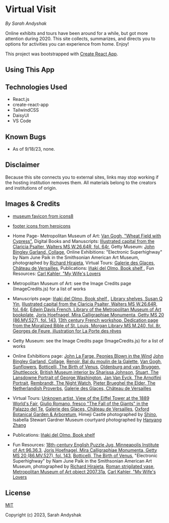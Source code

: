 # Virtual Visit
_By Sarah Andyshak_

Online exhibits and tours have been around for a while, but got more attention during 2020. This site collects, summarizes, and directs you to options for activities you can experience from home. Enjoy!

This project was bootstrapped with [Create React App](https://github.com/facebook/create-react-app).

## Using This App
<!-- Visit the [site online here!]() -->

## Technologies Used
* React.js
* create-react-app
* TailwindCSS
* DaisyUI
* VS Code

## Known Bugs
* As of 9/18/23, none.

## Disclaimer
Because this site connects you to external sites, links may stop working if the hosting institution removes them. All materials belong to the creators and institutions of origin.

## Images & Credits
* [museum favicon from icons8]("https://icons8.com/icon/4837/museum")
* [footer icons from heroicons]("https://heroicons.com/)

* Home Page- 
Metropolitan Museum of Art: [Van Gogh, "Wheat Field with Cypress"](https://www.metmuseum.org/art/collection/search/436535?searchField=All&amp;sortBy=Relevance&amp;high=on&amp;ao=on&amp;showOnly=openAccess&amp;ft=*&amp;offset=280&amp;rpp=40&amp;pos=315), 
Digital Books and Manuscripts: [Illustrated capital from the Claricia Psalter, Walters MS W.26.64R, fol. 64r](https://art.thewalters.org/detail/25823/claricia-swinging-on-an-initial-q-2/), 
Getty Museum: [John Bingley Garland, Collage](https://www.getty.edu/art/collection/object/109Q8D), 
Online Exhibitions: "Electronic Superhighway" by Nam June Paik in the Smithsonian American Art Museum, photographed by [Richard Hirajeta](https://unsplash.com/photos/xXJ5xPcknRA), 
Virtual Tours: [Galerie des Glaces, Château de Versailles](https://en.wikipedia.org/wiki/Palace_of_Versailles#/media/File:Chateau_Versailles_Galerie_des_Glaces.jpg), 
Publications: [Iñaki del Olmo, Book shelf ](https://unsplash.com/photos/NIJuEQw0RKg), 
Fun Resources: [Carl Kahler, "My Wife's Lovers](https://en.wikipedia.org/wiki/My_Wife%27s_Lovers#/media/File:Carl_Kahler_-_My_Wife's_Lovers.jpg)

* Metropolitan Museum of Art: see the Image Credits page (ImageCredits.js) for a list of works

* Manuscripts page: 
[Iñaki del Olmo, Book shelf ](https://unsplash.com/photos/NIJuEQw0RKg), 
[Library shelves, Susan Q Yin](https://unsplash.com/photos/2JIvboGLeho), 
[Illustrated capital from the Claricia Psalter, Walters MS W.26.64R, fol. 64r](https://art.thewalters.org/detail/25823/claricia-swinging-on-an-initial-q-2/),
[Edwin Davis French, Library of the Metropolitan Museum of Art bookplate](https://www.metmuseum.org/art/collection/search/821879), 
[Joris Hoefnagel, Mira Calligraphiae Monumenta, Getty MS 20 (86.MV.527), fol. 143](https://www.getty.edu/art/collection/object/105TPW), 
[13th century French workshop, Dedication page from the Moralized Bible of St. Louis, Morgan Library MS M.240, fol. 8r](https://www.themorgan.org/manuscript/77422), 
[Georges de Feure, illustration for La Porte des rêves](https://gallica.bnf.fr/ark:/12148/btv1b8600233m/f194.item)

* Getty Museum: see the Image Credits page (ImageCredits.js) for a list of works

* Online Exhibitions page: 
[John La Farge, Peonies Blown in the Wind](https://www.metmuseum.org/art/collection/search/5582) 
[John Bingley Garland, Collage](https://www.getty.edu/art/collection/object/109Q8D), 
[Renoir, Bal du moulin de la Galette](https://en.wikipedia.org/wiki/Mus%C3%A9e_d%27Orsay#/media/File:Pierre-Auguste_Renoir,_Le_Moulin_de_la_Galette.jpg), 
[Van Gogh, Sunflowers](https://en.wikipedia.org/wiki/Sunflowers_(Van_Gogh_series)#/media/File:Vincent_van_Gogh_-_Sunflowers_-_VGM_F458.jpg), 
[Botticelli, The Birth of Venus](https://en.wikipedia.org/wiki/The_Birth_of_Venus#/media/File:Sandro_Botticelli_-_La_nascita_di_Venere_-_Google_Art_Project_-_edited.jpg), 
[Oldenburg and van Bruggen, Shuttlecock](https://en.wikipedia.org/wiki/File:Shuttlecock_-_Nelson_Art_Gallery.png), 
[British Museum interior by Sharissa Johnson](https://unsplash.com/photos/RnT5Y9i9n94), 
[Stuart, The Lansdowne Portrait of George Washington](https://en.wikipedia.org/wiki/National_Portrait_Gallery_(United_States)#/media/File:Gilbert_Stuart_-_George_Washington_(Lansdowne_Portrait)_-_Google_Art_Project.jpg), 
[Jan Van Eyck, The Arnolfini Portrait](https://en.wikipedia.org/wiki/Arnolfini_Portrait#/media/File:The_Arnolfini_portrait_(1434).jpg), 
[Rembrandt, The Night Watch](https://en.wikipedia.org/wiki/The_Night_Watch#/media/File:The_Night_Watch_-_HD.jpg), 
[Pieter Brueghel the Elder, The Netherlandish Proverbs](https://en.wikipedia.org/wiki/File:Pieter_Brueghel_the_Elder_-_The_Dutch_Proverbs_-_Google_Art_Project.jpg), 
[Galerie des Glaces, Château de Versailles](https://en.wikipedia.org/wiki/Palace_of_Versailles#/media/File:Chateau_Versailles_Galerie_des_Glaces.jpg)

* Virtual Tours: 
[Unknown artist, View of the Eiffel Tower at the 1889 World's Fair](https://en.wikipedia.org/wiki/Eiffel_Tower#/media/File:Exposition_Universelle_de_Paris_1889_-_Universit%C3%A4ts-_und_Landesbibliothek_Darmstadt.jpg), 
[Giulio Romano, fresco "The Fall of the Giants" in the Palazzo del Te](https://en.wikipedia.org/wiki/Giulio_Romano#/media/File:Gigant.jpg), 
[Galerie des Glaces, Château de Versailles](https://en.wikipedia.org/wiki/Palace_of_Versailles#/media/File:Chateau_Versailles_Galerie_des_Glaces.jpg), 
[Oxford Botanical Garden & Arboretum](https://en.wikipedia.org/wiki/University_of_Oxford_Botanic_Garden#/media/File:An_obscured_Magdalen_Great_Tower_from_the_Botanic_Gardens.jpg), 
Himeji Castle photographed by 
[Shino](https://unsplash.com/photos/lpWPQ6KN5P4), 
Isabella Stewart Gardner Museum courtyard photographed by [Hanyang Zhang](https://unsplash.com/photos/Agz-3dok9Y8)

* Publications: [Iñaki del Olmo, Book shelf ](https://unsplash.com/photos/NIJuEQw0RKg)

* Fun Resources:
[18th-century English Puzzle Jug, Minneapolis Institute of Art 96.36.3](https://collections.artsmia.org/art/8946/puzzle-jug-england), 
[Joris Hoefnagel, Mira Calligraphiae Monumenta, Getty MS 20 (86.MV.527), fol. 143](https://www.getty.edu/art/collection/object/105TPW), 
[Botticelli, The Birth of Venus](https://en.wikipedia.org/wiki/The_Birth_of_Venus#/media/File:Sandro_Botticelli_-_La_nascita_di_Venere_-_Google_Art_Project_-_edited.jpg), 
"Electronic Superhighway" by Nam June Paik in the Smithsonian American Art Museum, photographed by [Richard Hirajeta](https://unsplash.com/photos/xXJ5xPcknRA), 
[Roman strigilated vase, Metropolitan Museum of Art object 2007.31a](https://www.metmuseum.org/art/collection/search/257818), [Carl Kahler, "My Wife's Lovers](https://en.wikipedia.org/wiki/My_Wife%27s_Lovers#/media/File:Carl_Kahler_-_My_Wife's_Lovers.jpg)



## License
[MIT](https://opensource.org/license/mit/)

Copyright (c) 2023, Sarah Andyshak